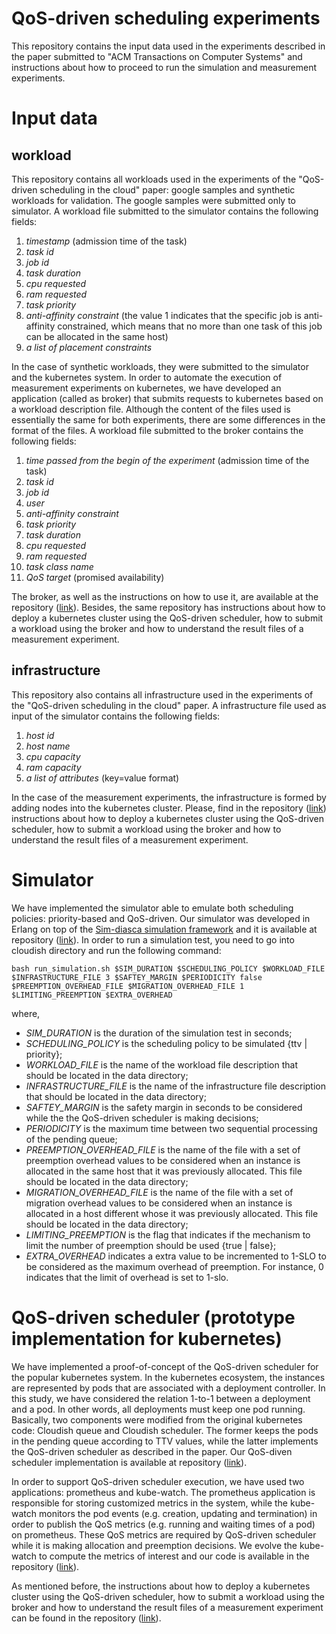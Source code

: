 # QoS-driven scheduling experiments

This repository contains the input data used in the experiments described in the paper submitted to "ACM Transactions on Computer Systems" and instructions about how to proceed to run the simulation and measurement experiments.

# Input data

## workload

This repository contains all workloads used in the experiments of the "QoS-driven scheduling in the cloud" paper: google samples and synthetic workloads for validation. The google samples were submitted only to simulator. A workload file submitted to the simulator contains the following fields: 
1. *timestamp* (admission time of the task)
2. *task id*
3. *job id*
4. *task duration*
5. *cpu requested*
6. *ram requested*
7. *task priority*
8. *anti-affinity constraint* (the value 1 indicates that the specific job is anti-affinity constrained, which means that no more than one task of this job can be allocated in the same host)
9. *a list of placement constraints*

In the case of synthetic workloads, they were submitted to the simulator and the kubernetes system. In order to automate the execution of measurement experiments on kubernetes, we have developed an application (called as broker) that submits requests to kubernetes based on a workload description file. Although the content of the files used is essentially the same for both experiments, there are some differences in the format of the files. A workload file submitted to the broker contains the following fields:
1. *time passed from the begin of the experiment* (admission time of the task)
2. *task id*
3. *job id*
4. *user*
5. *anti-affinity constraint*
6. *task priority*
7. *task duration*
8. *cpu requested*
9. *ram requested*
10. *task class name*
11. *QoS target* (promised availability)

The broker, as well as the instructions on how to use it, are available at the repository ([link](https://github.com/cloudish-ufcg/cloudish-kubernetes-experiment/tree/experiments-journal-paper)). Besides, the same repository has instructions about how to deploy a kubernetes cluster using the QoS-driven scheduler, how to submit a workload using the broker and how to understand the result files of a measurement experiment. 

## infrastructure

This repository also contains all infrastructure used in the experiments of the "QoS-driven scheduling in the cloud" paper. A infrastructure file used as input of the simulator contains the following fields: 
1. *host id*
2. *host name*
3. *cpu capacity*
4. *ram capacity*
5. *a list of attributes* (key=value format)

In the case of the measurement experiments, the infrastructure is formed by adding nodes into the kubernetes cluster. Please, find in the repository ([link](https://github.com/cloudish-ufcg/cloudish-kubernetes-experiment/tree/experiments-journal-paper)) instructions about how to deploy a kubernetes cluster using the QoS-driven scheduler, how to submit a workload using the broker and how to understand the result files of a measurement experiment.

# Simulator 

We have implemented the simulator able to emulate both scheduling policies: priority-based and QoS-driven. Our simulator was developed in Erlang on top of the [Sim-diasca simulation framework](http://sim-diasca.com) and it is available at repository ([link](https://forge.ericsson.net/plugins/git/ufcg-er/cloudish?a=tree&hb=experiments-journal-paper)). In order to run a simulation test, you need to go into cloudish directory and run the following command:

`bash run_simulation.sh $SIM_DURATION $SCHEDULING_POLICY $WORKLOAD_FILE $INFRASTRUCTURE_FILE 3 $SAFTEY_MARGIN $PERIODICITY false $PREEMPTION_OVERHEAD_FILE $MIGRATION_OVERHEAD_FILE 1 $LIMITING_PREEMPTION $EXTRA_OVERHEAD`

where,
- *SIM_DURATION* is the duration of the simulation test in seconds;
- *SCHEDULING_POLICY* is the scheduling policy to be simulated {ttv | priority};
- *WORKLOAD_FILE* is the name of the workload file description that should be located in the data directory;
- *INFRASTRUCTURE_FILE* is the name of the infrastructure file description that should be located in the data directory;
- *SAFTEY_MARGIN* is the safety margin in seconds to be considered while the the QoS-driven scheduler is making decisions; 
- *PERIODICITY* is the maximum time between two sequential processing of the pending queue;
- *PREEMPTION_OVERHEAD_FILE* is the name of the file with a set of preemption overhead values to be considered when an instance is allocated in the same host that it was previously allocated. This file should be located in the data directory;
- *MIGRATION_OVERHEAD_FILE* is the name of the file with a set of migration overhead values to be considered when an instance is allocated in a host different whose it was previously allocated. This file should be located in the data directory;
- *LIMITING_PREEMPTION* is the flag that indicates if the mechanism to limit the number of preemption should be used {true | false};
- *EXTRA_OVERHEAD* indicates a extra value to be incremented to 1-SLO to be considered as the maximum overhead of preemption. For instance, 0 indicates that the limit of overhead is set to 1-slo.

# QoS-driven scheduler (prototype implementation for kubernetes)

We have implemented a proof-of-concept of the QoS-driven scheduler for the popular kubernetes system. In the kubernetes ecosystem, the instances are represented by pods that are associated with a deployment controller. In this study, we have considered the relation 1-to-1 between a deployment and a pod. In other words, all deployments must keep one pod running. Basically, two components were modified from the original kubernetes code: Cloudish queue and Cloudish scheduler. The former keeps the pods in the pending queue according to TTV values, while the latter implements the QoS-driven scheduler as described in the paper. Our QoS-diven scheduler implementation is available at repository ([link](https://github.com/cloudish-ufcg/cloudish-kubernetes/tree/experiments-journal-paper)).

In order to support QoS-driven scheduler execution, we have used two applications: prometheus and kube-watch. The prometheus application is responsible for storing customized metrics in the system, while the kube-watch monitors the pod events (e.g. creation, updating and termination) in order to publish the QoS metrics (e.g. running and waiting times of a pod) on prometheus. These QoS metrics are required by QoS-driven scheduler while it is making allocation and preemption decisions. We evolve the kube-watch to compute the metrics of interest and our code is available in the repository ([link](https://github.com/cloudish-ufcg/cloudish-kube-watch/tree/experiments-journal-paper)).   

As mentioned before, the instructions about how to deploy a kubernetes cluster using the QoS-driven scheduler, how to submit a workload using the broker and how to understand the result files of a measurement experiment can be found in the repository ([link](https://github.com/cloudish-ufcg/cloudish-kubernetes-experiment/tree/experiments-journal-paper)).
